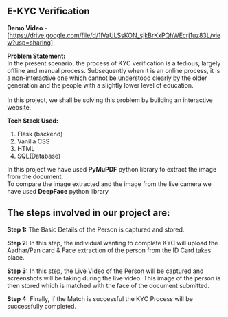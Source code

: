 ## E-KYC Verification

**Demo Video** - [https://drive.google.com/file/d/1lVaULSsKON_sjkBrKxPQhWEcrj1uz83L/view?usp=sharing]


**Problem Statement:**<br>
In the present scenario, the process of KYC verification is a tedious, largely offline and manual process. Subsequently when it is an online process, it is a non-interactive one which cannot be understood clearly by the older generation and the people with a slightly lower level of education.<br>  
In this project, we shall be solving this problem by building an interactive website.

**Tech Stack Used:**

 1. Flask (backend)
 2. Vanilla CSS
 3. HTML
 4. SQL(Database)
 
 In this project we have used **PyMuPDF** python library to extract the image from the document.<br> 
 To compare the image extracted and the image from the live camera we have used **DeepFace** python library
 
## The steps involved in our project are: <br>	

**Step 1:** The Basic Details of the Person is captured and stored. <br>

**Step 2:** In this step, the individual wanting to complete KYC will upload the Aadhar/Pan card & Face extraction of the person from the ID Card takes place.<br>

**Step 3:** In this step, the Live Video of the Person will be captured and screenshots will be taking during the live video. This image of the person is then stored which is matched with the face of the document submitted.<br>

**Step 4:** Finally, if the Match is successful the KYC Process will be successfully completed.
